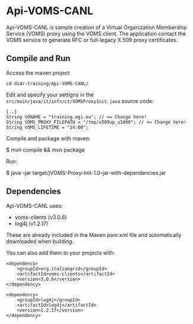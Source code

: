 # Api-VOMS-CANL

Api-VOMS-CANL is sample creation of a Virtual Organization Membership Service (VOMS) proxy using the VOMS client. The application contact the VOMS service to generate RFC or full-legacy X.509 proxy certificates.

## Compile and Run

Access the maven project

```cd di4r-training/Api-VOMS-CANL/```

Edit and specify your settigns in the ```src/main/java/it/infn/ct/VOMSProxyInit.java``` source code:

```
[..]
String VONAME = "training.egi.eu"; // <= Change here!
String VOMS_PROXY_FILEPATH = "/tmp/x509up_u1000"; // <= Change here!
String VOMS_LIFETIME = "24:00";
```

Compile and package with maven:

$ mvn compile && mvn package

Run:

$ java –jar target/jVOMS-Proxy-Init-1.0-jar-with-dependencies.jar


## Dependencies

Api-VOMS-CANL uses:
- voms-clients (v3.0.6)
- log4j (v1.2.17)

These are already included in the Maven pom.xml file and automatically downloaded when building.

You can also add them to your projects with:
```
<dependency>
    <groupId>org.italiangrid</groupId>
    <artifactId>voms-clients</artifactId>
    <version>3.0.6</version>
</dependency>

<dependency>
    <groupId>log4j</groupId>
    <artifactId>log4j</artifactId>
    <version>1.2.17</version>
</dependency>
```
